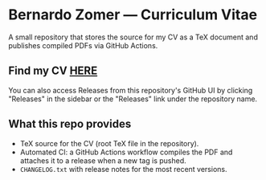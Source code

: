 # Bernardo Zomer — Curriculum Vitae

A small repository that stores the source for my CV as a TeX document and publishes compiled PDFs via GitHub Actions.

## Find my CV [HERE](https://github.com/Bernardozomer/cv/releases/latest/download/Bernardo%20Barzotto%20Zomer.pdf)

You can also access Releases from this repository's GitHub UI by clicking "Releases" in the sidebar or the "Releases" link under the repository name.

## What this repo provides

- TeX source for the CV (root TeX file in the repository).
- Automated CI: a GitHub Actions workflow compiles the PDF and attaches it to a release when a new tag is pushed.
- `CHANGELOG.txt` with release notes for the most recent versions.